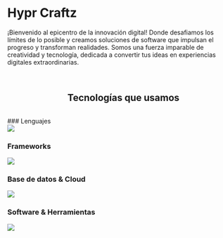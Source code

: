 # Hypr Craftz

<div>
<!-- <img alt="Night Coding" src="https://raw.githubusercontent.com/AVS1508/AVS1508/master/assets/Night-Coding.gif" align="left" style="margin-right:16px;" /> -->
¡Bienvenido al epicentro de la innovación digital! Donde desafiamos los límites de lo posible y creamos soluciones de software que impulsan el progreso y transforman realidades. Somos una fuerza imparable de creatividad y tecnología, dedicada a convertir tus ideas en experiencias digitales extraordinarias.
</div>

<br>
<div id="user-content-toc">
  <ul align="center">
    <summary>
      <h2 style="display: inline-block">
        Tecnologías que usamos
      </h2>
    </summary>
  </ul>
</div>
<!--tech stack icons-->
### Lenguajes
<br/>
<a href="https://skillicons.dev">
  <img src="https://skillicons.dev/icons?i=js,ts,go,java,kotlin,dart,php" />
</a>

### Frameworks

<a href="https://skillicons.dev">
  <img src="https://skillicons.dev/icons?i=sass,tailwind,materialui,bootstrap,react,nextjs,express,nest,laravel,flutter" />
</a>

### Base de datos & Cloud

<a href="https://skillicons.dev">
  <img src="https://skillicons.dev/icons?i=mysql,postgres,mongodb,firebase,github,nginx" />
</a>

### Software & Herramientas

<a href="https://skillicons.dev">
  <img src="https://skillicons.dev/icons?i=git,linux,arch,figma,vite,npm,vscode,vscodium,neovim,md,obsidian,postman" />
</a>

<!-- ### Base de datos & Cloud
<a href="https://skillicons.dev">
  <img src="https://skillicons.dev/icons?i=html,css,js,sass,tailwind,materialui,bootstrap,ts,react,nextjs,nodejs,express,nest,go,java,mysql,postgres,mongo,firebase,kotlin,flutter,git,github,figma,linux,md" />
</a> -->


<!-- Snake game -->
<!-- <p align = "center">
	<img src = "https://github.com/hyprcraftz/hyprcraftz/blob/output/github-contribution-grid-snake.svg?" alt = "Snake Game"/>
</p> -->
